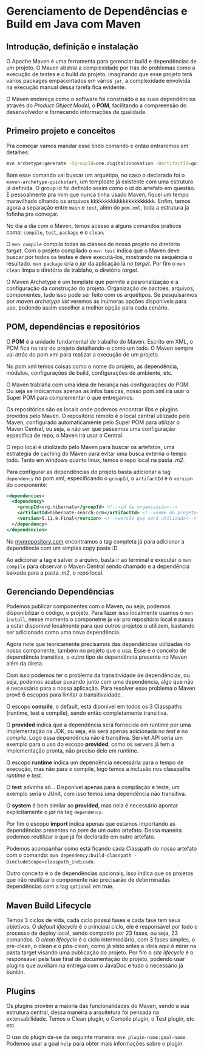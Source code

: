 # Gerenciamento de Dependências e Build em Java com Maven

## Introdução, definição e instalação

O Apache Maven é uma ferramenta para gerenciar build e dependências de um projeto. O Maven abstrai a complexidade por trás de problemas como a execução de testes e o build do projeto, imaginando que esse projeto terá varios packages empacontados em vários `jar`, a complexidade envolvida na execução manual dessa tarefa fica evidente.

O Maven endereça como o software foi construído e as suas dependências através do *Product Object Model*, o **POM**, facilitando a compreensão do desenvolvedor e fornecendo informações de qualidade.

## Primeiro projeto e conceitos

Pra começar vamos mandar esse lindo comando e então entraremos em detalhes:
```sh
mvn archetype:generate -DgroupId=one.digitalinnovation -DartifactId=quick-start-maven -Darchetype=maven-archetype-quickstart -DinteractiveMode=false
```

Bom esse comando vai buscar um arquétipo, no caso o declarado foi o `maven-archetype-quickstart`, um temploate já existente com uma estrutura já definida. O group id foi definido assim como o id do artefato em questão. E pessoalmente pra mim que nunca tinha usado Maven, fiquei um tempo maravilhado olhando os arquivos kkkkkkkkkkkkkkkkkkkkkk. Enfim, temos agora a separação entre `main` e `test`, além do `pom.xml`, toda a estrutura já fofinha pra começar.

No dia a dia com o Maven, temos acesso a alguns comandos práticos como: `compile`, `test`, `package` e o `clean`.

O `mvn compile` compila todas as classes do nosso projeto no diretório *target*. Com o projeto compilado o `mvn test` indica que o Maven deve buscar por todos os testes e deve executá-los, mostrando na sequência o resultado. `mvn package` cria o *jar* da aplicação lá no *target*. Por fim o `mvn clean` limpa o diretório de trablaho, o diretório *target*.

O Maven Archetype é um template que permite a pesronalização e a configuração da construção do projeto. Organização de pactoes, arquivos, componentes, tudo isso pode ser feito com os arquétipos. Se pesquisarmos por *maven archetype list* veremos as inúmeras opções disponíveis para uso, podendo assim escolher a melhor opção para cada cenário.

## POM, dependências e repositórios

O **POM** é a unidade fundamental de trabalho do Maven. Escrito em XML, o POM fica na raiz do projeto detalhando-o como um todo. O Maven sempre vai atrás do pom.xml para realizar a execução de um projeto.

No pom.xml temos coisas como o nome do projeto, as dependência, módulos, configurações de build, configurações de ambiente, etc.

O Maven trablaha com uma ideia de herança nas configurações do POM. Ou seja se indicarmos apenas as infos básicas, nosso pom.xml irá usar o Super POM para complementar o que entregamos.

Os repositórios são os locais onde podemos encontrar libs e plugins providos pelo Maven. O repositório remoto é o local central utilizado pelo Maven, configurado automaticamente pelo Super POM para utilizar o Maven Central, ou seja, a não ser que passemos uma configuração específica de repo, o Maven irá usar o Central.

O repo local é utiolizado pelo Maven para buscar os artefatos, uma estratégia de caching do Maven para evitar uma busca externa o tempo todo. Tanto em windows quanto linux, temos o repo local na pasta *.m2*.

Para configurar as dependências do projeto basta adicionar a tag `dependency` no pom.xml, especificando o `groupId`, o `artifactId` e o `version` do componente:
```xml
<dependencies>
  <dependency>
    <groupId>org.hibernate</groupId> <!-->id da organização<-->
    <artifactId>hibernate-search-orm</artifactId> <!-->nome do projeto<-->
    <version>5.11.9.Final</version> <!-->versão que será utilizada<-->
  </dependency>
</dependencies>
```

No [mvnrepository.com](https://mvnrepository.com/) encontramos a tag completa já para adicionar a dependência com um simples copy paste :D

Ao adicionar a tag e salver o arquivo, basta ir ao terminal e executar o `mvn compile` para observar o Maven Central sendo chamado e a dependência baixada para a pasta *.m2*, o repo local.

## Gerenciando Dependências

Podemos publicar componentes com o Maven, ou seja, podemos disponibilizar o código, o projeto. Para fazer isso localmente usamos o `mvn install`, nesse momento o componetne ja vai pro repositório local e passa a estar disponível localmente para que outros projetos o utilizem, bastando ser adicionado como uma nova dependência.

Agora note que teoricamente precisamos das dependências utilizadas no nosso componente, também no projeto que o usa. Esse é o conceito de dependência transitiva, o outro tipo de dependência presente no Maven além da direta.

Com isso podemos ter o problema da transitividade de dependências, ou seja, podemos acabar puxando junto com uma dependencia, algo que não é necessário para a nossa aplicação. Para resolver esse problema o Maven provê 6 escopos para limitar a transitivaidade.

O escopo **compile**, o default, está diponível em todos os 3 Classpaths (runtime, test e compile), sendo então completamente transitiva.

O **provided** indica que a dependência será fornecida em runtime por uma implementação na JDK, ou seja, ela será apenas adicionada no *test* e no *compile*. Logo essa dependência não é transitiva. Servlet API seria um exemplo para o uso do escopo **provided**, como os servers já tem a implementação pronta, não preciso dele em runtime.

O escopo **runtime** indica um dependência necessária para o tempo de execução, mas não para o compile, logo temos a inclusão nos classpaths *runtime* e *test*.

O **test** advinha só... Disponível apenas para a compilação e teste, um exemplo seria o JUnit, com isso temos uma dependência não transitiva.

O **system** é bem similar ao **provided**, mas nela é necessário apontar explicitamente o *jar* na tag `dependency`.

Por fim o escopo **import** indica apenas que estamos importando as dependências presentes no *pom* de um outro artefato. Dessa maneira podemos reutilizar o que já foi declarado em outro artefato.

Podemos acompanhar como está ficando cada Classpath do nosso artefato com o comando: `mvn dependency:build-classpath -DincludeScope=classpath_indicado`.

Outro conceito é o de dependências opcionais, isso indica que os projetos que irão reutilizar o componente não precisarão de determinadas dependências com a tag `optional` em true.

## Maven Build Lifecycle

Temos 3 ciclos de vida, cada ciclo possui fases e cada fase tem seus objetivos. O *default lifecycle* é o principal ciclo, ele é responsável por todo o processo de deploy local, sendo composto por 23 fases, ou seja, 23 comandos. O *clean lifecycle* é o ciclo intermediário, com 3 fases simples, o pre-clean, o clean e o pós-clean, como já visto antes a ideia aqui é mirar na pasta target visando uma publicação do projeto. Por fim o *site lifecycle* é o responsável pela fase final de documentação do projeto, podendo usar plugins que auxiliam na entrega com o JavaDoc e tudo o necessário já bunitin.

## Plugins

Os plugins provêm a maioria das funcionalidades do Maven, sendo a sua estrutura central, dessa maneira a arquitetura foi pensada na extensabilidade. Temos o Clean plugin, o Compile plugin, o Test plugin, etc etc.

O uso do plugin da-se da seguinte maneira: `mvn plugin-name:goal-name`. Podemos usar a goal `help` para obter mais informações sobre o plugin.
